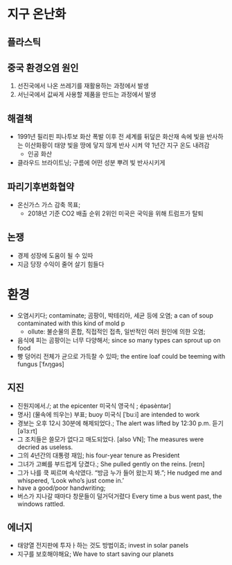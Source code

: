 # 지구 온난화
## 플라스틱
## 중국 환경오염 원인
1. 선진국에서 나온 쓰레기를 재활용하는 과정에서 발생
2. 서닌국에서 값싸게 사용할 제품을 만드는 과정에서 발생

## 해결책
* 1991년 필리핀 피나투보 화산 폭발 이후 전 세계를 뒤덮은 화산재 속에 빛을 반사하는 이산화황이 태양 빛을 땅에 닿지 않게 반사 시켜 약 1년간 지구 온도 내려감
	* 인공 화산
* 클라우드 브라이트닝; 구름에 어떤 성분 뿌려 빛 반사시키게

## 파리기후변화협약
* 온신가스 가스 감축 목표; 
	* 2018년 기준 CO2 배출 순위 2위인 미국은 국익을 위해 트럼프가 탈퇴

## 논쟁
* 경제 성장에 도움이 될 수 있따
* 지금 당장 수익이 줄어 살기 힘들다

# 환경
* 오염시키다; contaminate; 곰팡이, 박테리아, 세균 등에 오염; a can of soup contaminated with this kind of mold p
	* ollute: 불순물의 혼합, 직접적인 접촉, 일반적인 여러 원인에 의한 오염; 
* 음식에 피는 곰팡이는 너무 다양해서; since so many types can sprout up on food
* 빵 덩어리 전체가 균으로 가득찰 수 있따; the entire loaf could be teeming with fungus [ˈfʌŋɡəs]


## 지진
* 진원지에서./; at the epicenter 미국식  영국식 ; épəsèntər]
* 명사] (물속에 띄우는) 부표; buoy 미국식 [ˈbuːi] are intended to work
* 경보는 오후 12시 30분에 해제되었다.; The alert was lifted by 12:30 p.m. 듣기  [əˈlɜːrt] 
* 그 조치들은 쓸모가 없다고 매도되었다. [also VN]; The measures were decried as useless. 
* 그의 4년간의 대통령 재임; his four-year tenure as President 
* 그녀가 고삐를 부드럽게 당겼다.; She pulled gently on the reins.  [reɪn]
* 그가 나를 쿡 찌르며 속삭였다. “방금 누가 들어 왔는지 봐.”; He nudged me and whispered, ‘Look who’s just come in.’ 
* have a good/poor handwriting; 
* 버스가 지나갈 때마다 창문들이 덜거덕거렸다 Every time a bus went past, the windows rattled. 

## 에너지
* 태양열 전지판에 투자ㅏ하는 것도 방법이죠; invest in solar panels
* 지구를 보호해야해요; We have to start saving our planets